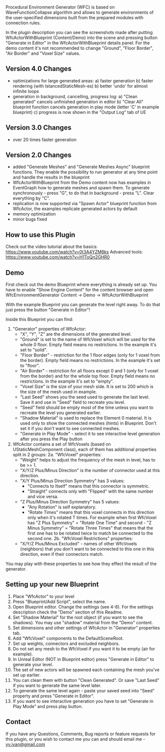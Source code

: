 Procedural Environment Generator (WFC) is based on WaveFunctionCollapse algorithm and allows to generate environments of the user-specified dimensions built from the prepared modules with connection rules.

In the plugin description you can see the screenshots made after putting WfcActorWithBlueprint (Content/Demo) into the scene and pressing button "Generate in Editor" in the WfcActorWithBlueprint details panel.
For the demo content it's not recommended to change "Ground", "Floor Border", "Air Border" and "Voxel Size" values.

Version 4.0 Changes
-------------
 - optimizations for large generated areas:
   a) faster generation
   b) faster rendering (with IstancedStaticMesh-es)
   b) better 'undo' for almost infinite loops
 - generation in background, cancelling, progress log:
   a) "Clean generated" cancels unfinished generation in editor
   b) "Clear All" blueprint function cancels generation in play mode (letter 'C' in example blueprint)
   c) progress is now shown in the "Output Log" tab of UE

Version 3.0 Changes
-------------
 - over 20 times faster generation

Version 2.0 Changes
-------------
 - added "Generate Meshes" and "Generate Meshes Async" blueprint functions. They enable the possibility to run generator at any time
   point and handle the results in the blueprint
 - WfcActorWithBlueprint from the Demo content now has examples in EventGraph how to generate meshes and spawn them.
   To generate synchronously - press "G", to do that in background - press "L". Clear everything by "C".
 - replication is now supported via "Spawn Actor" blueprint function from WfcActor, the examples replicate generated actors by default
 - memory optimization
 - minor bugs fixed

How to use this Plugin
-------------

Check out the video tutorial about the basics: https://www.youtube.com/watch?v=0t3A4YZM6ks
Advanced tools: https://www.youtube.com/watch?v=H1ToQn2GHR0

Demo
-------------
First check out the demo Blueprint where everything is already set up.
You have to enable "Show Engine Content" for the content browser and open WfcEnvironmentGenerator Content -> Demo -> WfcActorWithBlueprint

With the example Blueprint you can generate the level right away.
To do that just press the button "Generate in Editor"!

Inside this Blueprint you can find:
1. "Generator" properties of WfcActor:
   - "X", "Y", "Z" are the dimensions of the generated level.
   - "Ground" is set to the name of WfcVoxel which will be used for the whole 0 floor. Empty field means no restrictions.
     In the example it's set to "solid".
   - "Floor Border" - restriction for the 1 floor edges (only for 1 voxel from the border). Empty field means no restrictions.
     In the example it's set to "floor".
   - "Air Border" - restriction for all floors except 0 and 1 (only for 1 voxel from the border) and for the whole top floor.
     Empty field means no restrictions. In the example it's set to "empty".
   - "Voxel Size" is the size of your mesh side. It is set to 200 which is the size of the mesh used in example.
   - "Last Seed" shows you the seed used to generate the last level. Save it and use in "Seed" field to recreate you level.
   - "Seed" field should be empty most of the time unless you want to recreate the level you generated earlier.
   - "Shadow Material" is used to replace the Element 0 material. It is used only to show the connected meshes (hints) in Blueprint.
     Don't set it if you don't want to see connected meshes.
   - "Generate in Play Mode" - select it to see interactive level generation after you press the Play button
2. WfcActor contains a set of WfcVoxels (based on UStaticMeshComponent class), each of them has additional properties split in 2 groups:
 2a. "WfcVoxel" properties:
   - "Weight" helps to adjust the frequiency of the mesh in level, has to be >= 1.
   - "X/Y/Z Plus/Minus Direction" is the number of connector used at this direction.
   - "X/Y Plus/Minus Direction Symmetry" has 3 values:
     - "Connects to Itself" means that this connector is symmetric.
     - "Straight" connects only with "Flipped" with the same number and vice versa.
   - "Z Plus/Minus Direction Symmetry" has 5 values:
     - "Any Rotation" is self explanatory.
     - "Rotate <T> Times" means that this voxel connects in this direction only when it's rotated T times.
       For example when first WfcVoxel has "Z Plus Symmetry" = "Rotate One Time" and second - "Z Minus Symmetry" = "Rotate Three Times"
       that means that the first one has to be rotated twice to match be connected to the second one.
 2b. "WfcVoxel Restrictions" properties:
   - "X/Y/Z Plus/Minus Excluded" - names of other WfcVoxels (neighbors) that you don't want to be connected to this one in this direction,
     even if their connectors match.

You may play with these properties to see how they effect the result of the generator.

Setting up your new Blueprint
-------------

1. Place "WfcActor" to your level
2. Press "Blueprint/Add Script", select the name.
3. Open Blueprint editor. Change the settings (see 4-8).
   For the settings description check the "Demo" section of this Readme.
4. Set "Shadow Material" for the root object (if you want to see the shadows). You may use "shadow" material from the "Demo" content.
5. Set dimensions and other settings of WfcActor in "Generator" properties tab.
6. Add "WfcVoxel" components to the DefaultSceneRoot.
7. Set up weights, connectors and excluded neighbors.
8. Do not set any mesh to the WfcVoxel if you want it to be empty (air for example).
9. In Unreal Editor (NOT in Blueprint editor) press "Generate in Editor" to generate your level.
10. The set of new actors will be spawned each containing the mesh you've set up earlier.
11. You can clean them with button "Clean Generated". Or save "Last Seed" if you want to generate the same level later.
12. To generate the same level again - paste your saved seed into "Seed" property and press "Generate in Editor".
13. If you want to see interactive generation you have to set "Generate in Play Mode" and press play button.

Contact
-------------
If you have any Questions, Comments, Bug reports or feature requests for this plugin, or you wish to contact me you can and should email me - yv.ivan@gmail.com

